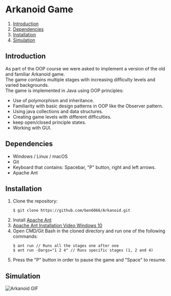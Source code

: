 # Arkanoid Game  
1. [Introduction](#introduction)
2. [Dependencies](#dependencies)  
3. [Installation](#installation)
4. [Simulation](#simulation)


## Introduction
As part of the OOP course we were asked to implement a version of the old and familiar Arkanoid game.</br>
The game contains multiple stages with increasing difficulty levels and varied backgrounds.</br>
The game is implemented in Java using OOP principles:
* Use of polymorphism and inheritance.
* Familiarity with basic design patterns in OOP like the Observer pattern.
* Using java collections and data structures.
* Creating game levels with different difficulties.
* keep open/closed principle states.
* Working with GUI.

## Dependencies
* Windows / Linux / macOS
* Git
* Keyboard that contains: Spacebar, "P" button, right and left arrows.
* Apache Ant
## Installation
1. Clone the repository:  
    ```
    $ git clone https://github.com/ben6066/Arkanoid.git
    ```
2. Install [Apache Ant](https://ant.apache.org/bindownload.cgi)
3. [Apache Ant Installation Video Windows 10](https://www.youtube.com/watch?v=3eaW81yYIqY&t=353s&ab_channel=xscourse)
4. Open CMD/Git Bash in the cloned directory and run one of the following commands:
    ```
    $ ant run // Runs all the stages one after one
    $ ant run -Dargs="1 2 4" // Runs specific stages (1, 2 and 4)
    ```
5. Press the "P" button in order to pause the game and "Space" to resume.

## Simulation
![Arkanoid GIF](https://user-images.githubusercontent.com/58342591/129721598-06b924f3-4489-45d3-8f63-75ac38a94ed0.gif)
